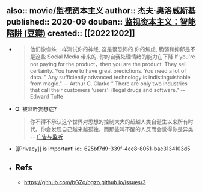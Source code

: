 also:: movie/监视资本主义
author:: 杰夫·奥洛威斯基
published:: 2020-09
douban:: [监视资本主义：智能陷阱 (豆瓣)](https://movie.douban.com/subject/34960008/)
created:: [[20221202]]
-
- > 他们像蜘蛛一样测试你的神经, 这是很恐怖的
  > 你的焦虑, 脆弱和抑郁是不是这些 Social Media 带来的.
  > 你的自我处理情绪的能力在下降
  > If you're not paying for the product，then you are the product.
  > They sell certainty.
  > You have to have great predictions. You need a lot of data.
  > " Any sufficiently advanced technology is indistinguishable from magic." -- Arthur C. Clarke
  > " There are only two industries that call their customers 'users': illegal drugs and software." -- Edward Tufte
- Q: 被监听妄想症?
  > 你不得不承认这个世界对思想的控制大大的超越人类自诞生以来所有时代。你会发现自己越来越孤独，而那些叫不醒的人反而会觉得你是异类. -- [广告与监听](https://www.v2ex.com/t/799831)
- [[Privacy]] is important!
  id:: 625bf7d9-339f-4ce8-8051-bae3134103d5
- ## Refs
  - https://github.com/bGZo/bgzo.github.io/issues/3